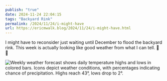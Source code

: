 ```yaml
---
publish: "true"
date: 2024-11-24 22:04:15
tags: "Backyard Rink"
permalink: /2024/11/24/i-might-have
url: https://ericmwalk.blog/2024/11/24/i-might-have.html
---
```


I might have to reconsider just waiting until December to flood the backyard rink. This week is actually looking like good weather from what I can tell. 🧊 🤔

![Weekly weather forecast shows daily temperature highs and lows in colored bars. Icons depict weather conditions, with percentages indicating chance of precipitation. Highs reach 43°, lows drop to 2°.](https://ericmwalk.blog/uploads/2024/img-0966.png)